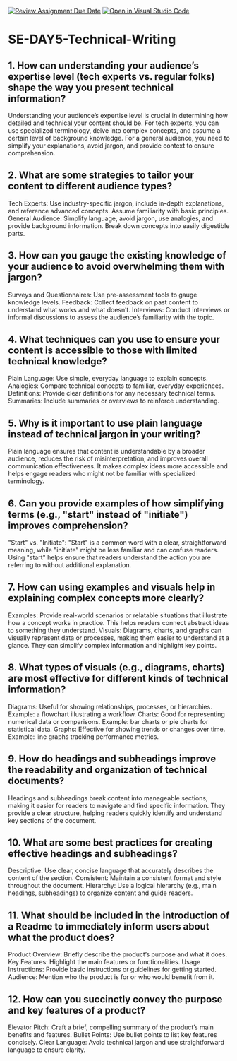 [![Review Assignment Due Date](https://classroom.github.com/assets/deadline-readme-button-22041afd0340ce965d47ae6ef1cefeee28c7c493a6346c4f15d667ab976d596c.svg)](https://classroom.github.com/a/zsAR-pyY)
[![Open in Visual Studio Code](https://classroom.github.com/assets/open-in-vscode-2e0aaae1b6195c2367325f4f02e2d04e9abb55f0b24a779b69b11b9e10269abc.svg)](https://classroom.github.com/online_ide?assignment_repo_id=16039024&assignment_repo_type=AssignmentRepo)
# SE-DAY5-Technical-Writing
## 1. How can understanding your audience’s expertise level (tech experts vs. regular folks) shape the way you present technical information?
Understanding your audience’s expertise level is crucial in determining how detailed and technical your content should be. For tech experts, you can use specialized terminology, delve into complex concepts, and assume a certain level of background knowledge. For a general audience, you need to simplify your explanations, avoid jargon, and provide context to ensure comprehension.

## 2. What are some strategies to tailor your content to different audience types?
Tech Experts: Use industry-specific jargon, include in-depth explanations, and reference advanced concepts. Assume familiarity with basic principles.
General Audience: Simplify language, avoid jargon, use analogies, and provide background information. Break down concepts into easily digestible parts.

## 3. How can you gauge the existing knowledge of your audience to avoid overwhelming them with jargon?
Surveys and Questionnaires: Use pre-assessment tools to gauge knowledge levels.
Feedback: Collect feedback on past content to understand what works and what doesn’t.
Interviews: Conduct interviews or informal discussions to assess the audience’s familiarity with the topic.

## 4. What techniques can you use to ensure your content is accessible to those with limited technical knowledge?
Plain Language: Use simple, everyday language to explain concepts.
Analogies: Compare technical concepts to familiar, everyday experiences.
Definitions: Provide clear definitions for any necessary technical terms.
Summaries: Include summaries or overviews to reinforce understanding.

## 5. Why is it important to use plain language instead of technical jargon in your writing?
Plain language ensures that content is understandable by a broader audience, reduces the risk of misinterpretation, and improves overall communication effectiveness. It makes complex ideas more accessible and helps engage readers who might not be familiar with specialized terminology.

## 6. Can you provide examples of how simplifying terms (e.g., "start" instead of "initiate") improves comprehension?
"Start" vs. "Initiate": "Start" is a common word with a clear, straightforward meaning, while "initiate" might be less familiar and can confuse readers. Using "start" helps ensure that readers understand the action you are referring to without additional explanation.

## 7. How can using examples and visuals help in explaining complex concepts more clearly?
Examples: Provide real-world scenarios or relatable situations that illustrate how a concept works in practice. This helps readers connect abstract ideas to something they understand.
Visuals: Diagrams, charts, and graphs can visually represent data or processes, making them easier to understand at a glance. They can simplify complex information and highlight key points.

## 8. What types of visuals (e.g., diagrams, charts) are most effective for different kinds of technical information?
Diagrams: Useful for showing relationships, processes, or hierarchies. Example: a flowchart illustrating a workflow.
Charts: Good for representing numerical data or comparisons. Example: bar charts or pie charts for statistical data.
Graphs: Effective for showing trends or changes over time. Example: line graphs tracking performance metrics.

## 9. How do headings and subheadings improve the readability and organization of technical documents?
Headings and subheadings break content into manageable sections, making it easier for readers to navigate and find specific information. They provide a clear structure, helping readers quickly identify and understand key sections of the document.
## 10. What are some best practices for creating effective headings and subheadings?
Descriptive: Use clear, concise language that accurately describes the content of the section.
Consistent: Maintain a consistent format and style throughout the document.
Hierarchy: Use a logical hierarchy (e.g., main headings, subheadings) to organize content and guide readers.

## 11. What should be included in the introduction of a Readme to immediately inform users about what the product does?
Product Overview: Briefly describe the product’s purpose and what it does.
Key Features: Highlight the main features or functionalities.
Usage Instructions: Provide basic instructions or guidelines for getting started.
Audience: Mention who the product is for or who would benefit from it.

## 12. How can you succinctly convey the purpose and key features of a product?
Elevator Pitch: Craft a brief, compelling summary of the product’s main benefits and features.
Bullet Points: Use bullet points to list key features concisely.
Clear Language: Avoid technical jargon and use straightforward language to ensure clarity.


